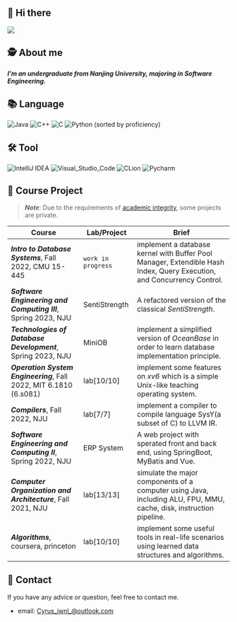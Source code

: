## 👋 Hi there 
![](https://visitor-badge.glitch.me/badge?page_id=Cyrus-iwnl.readme)

## 🕵 About me
_**I'm an undergraduate from Nanjing University, majoring in Software Engineering.**_

## 📚 Language
![Java](https://img.shields.io/badge/-Java-FC801D?style=flat&logo=java&logoColor=white)
![C++](https://img.shields.io/badge/-C++-FE2857?style=flat&logo=c%2B%2B&logoColor=white)
![C](https://img.shields.io/badge/-DD1265?style=flat&logo=c&logoColor=white)
![Python](https://img.shields.io/badge/-Python-FDB60D?style=flat&logo=python&logoColor=white)
(sorted by proficiency)

## 🛠 Tool
![IntelliJ IDEA](https://img.shields.io/badge/-IntelliJ_IDEA-FE2857?style=flat&logo=IntelliJIDEA&logoColor=white)
![Visual_Studio_Code](https://img.shields.io/badge/-Visual_Studio_Code-white?style=flat&logo=VisualStudioCode&logoColor=087CFA)
![CLion](https://img.shields.io/badge/-CLion-087CFA?style=flat&logo=CLion&logoColor=white)
![Pycharm](https://img.shields.io/badge/-Pycharm-21D789?style=flat&logo=Pycharm&logoColor=white)

## 🔬 Course Project
> ***Note***: Due to the requirements of [academic integrity](https://integrity.mit.edu/), some projects are private. 

| Course                                                       | Lab/Project        | Brief                                                        |
| ------------------------------------------------------------ | ------------------ | ------------------------------------------------------------ |
| ***Intro to Database Systems***, Fall 2022, CMU 15-445| `work in progress`   | implement a database kernel with Buffer Pool Manager, Extendible Hash Index, Query Execution, and Concurrency Control. |
| ***Software Engineering and Computing III***, Spring 2023, NJU | SentiStrength | A refactored version of the classical *SentiStrength*.       |
| ***Technologies of Database Development***, Spring 2023, NJU | MiniOB             | implement a simplified version of *OceanBase* in order to learn database implementation principle. |
| ***Operation System Engineering***, Fall 2022, MIT 6.1810 (6.s081) | lab[10/10] | implement some features on *xv6* which is a simple Unix-like teaching operating system. |
| ***Compilers***, Fall 2022, NJU                              | lab[7/7]           | implement a compiler to compile language SysY(a subset of C) to LLVM IR. |
| ***Software Engineering and Computing II***, Spring 2022, NJU | ERP System         | A web project with sperated front and back end, using SpringBoot, MyBatis and Vue. |
| ***Computer Organization and Architecture***, Fall 2021, NJU | lab[13/13]         | simulate the major components of a computer using Java, including ALU, FPU,  MMU, cache, disk, instruction pipeline. |
| ***Algorithms***, coursera, princeton                        | lab[10/10]         | implement some useful tools in real-life scenarios using learned data structures and algorithms. |

## 📧 Contact

If you have any advice or question, feel free to contact me.
+ email: Cyrus_iwnl_@outlook.com
